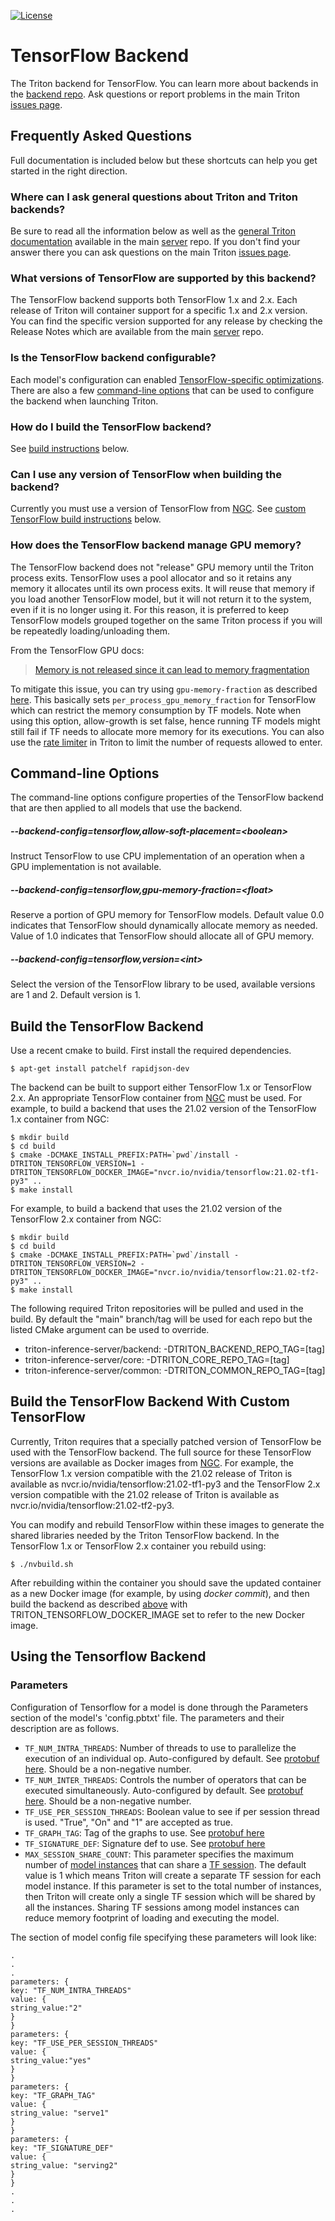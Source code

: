 <!--
# Copyright 2020-2022, NVIDIA CORPORATION & AFFILIATES. All rights reserved.
#
# Redistribution and use in source and binary forms, with or without
# modification, are permitted provided that the following conditions
# are met:
#  * Redistributions of source code must retain the above copyright
#    notice, this list of conditions and the following disclaimer.
#  * Redistributions in binary form must reproduce the above copyright
#    notice, this list of conditions and the following disclaimer in the
#    documentation and/or other materials provided with the distribution.
#  * Neither the name of NVIDIA CORPORATION nor the names of its
#    contributors may be used to endorse or promote products derived
#    from this software without specific prior written permission.
#
# THIS SOFTWARE IS PROVIDED BY THE COPYRIGHT HOLDERS ``AS IS'' AND ANY
# EXPRESS OR IMPLIED WARRANTIES, INCLUDING, BUT NOT LIMITED TO, THE
# IMPLIED WARRANTIES OF MERCHANTABILITY AND FITNESS FOR A PARTICULAR
# PURPOSE ARE DISCLAIMED.  IN NO EVENT SHALL THE COPYRIGHT OWNER OR
# CONTRIBUTORS BE LIABLE FOR ANY DIRECT, INDIRECT, INCIDENTAL, SPECIAL,
# EXEMPLARY, OR CONSEQUENTIAL DAMAGES (INCLUDING, BUT NOT LIMITED TO,
# PROCUREMENT OF SUBSTITUTE GOODS OR SERVICES; LOSS OF USE, DATA, OR
# PROFITS; OR BUSINESS INTERRUPTION) HOWEVER CAUSED AND ON ANY THEORY
# OF LIABILITY, WHETHER IN CONTRACT, STRICT LIABILITY, OR TORT
# (INCLUDING NEGLIGENCE OR OTHERWISE) ARISING IN ANY WAY OUT OF THE USE
# OF THIS SOFTWARE, EVEN IF ADVISED OF THE POSSIBILITY OF SUCH DAMAGE.
-->

[![License](https://img.shields.io/badge/License-BSD3-lightgrey.svg)](https://opensource.org/licenses/BSD-3-Clause)

# TensorFlow Backend

The Triton backend for TensorFlow.  You can learn more about backends
in the [backend
repo](https://github.com/triton-inference-server/backend). Ask
questions or report problems in the main Triton [issues
page](https://github.com/triton-inference-server/server/issues).

## Frequently Asked Questions

Full documentation is included below but these shortcuts can help you
get started in the right direction.

### Where can I ask general questions about Triton and Triton backends?

Be sure to read all the information below as well as the [general
Triton
documentation](https://github.com/triton-inference-server/server#triton-inference-server)
available in the main
[server](https://github.com/triton-inference-server/server) repo. If
you don't find your answer there you can ask questions on the main
Triton [issues
page](https://github.com/triton-inference-server/server/issues).

### What versions of TensorFlow are supported by this backend?

The TensorFlow backend supports both TensorFlow 1.x and 2.x. Each
release of Triton will container support for a specific 1.x and 2.x
version. You can find the specific version supported for any release
by checking the Release Notes which are available from the main
[server](https://github.com/triton-inference-server/server) repo.

### Is the TensorFlow backend configurable?

Each model's configuration can enabled [TensorFlow-specific
optimizations](https://github.com/triton-inference-server/server/blob/master/docs/optimization.md#framework-specific-optimization).
There are also a few [command-line options](#command-line-options)
that can be used to configure the backend when launching Triton.

### How do I build the TensorFlow backend?

See [build instructions](#build-the-tensorflow-backend) below.

### Can I use any version of TensorFlow when building the backend?

Currently you must use a version of TensorFlow from
[NGC](https://ngc.nvidia.com). See [custom TensorFlow build
instructions](#build-the-tensorflow-backend-with-custom-tensorflow)
below.

### How does the TensorFlow backend manage GPU memory?

The TensorFlow backend does not "release" GPU memory until the Triton process
exits. TensorFlow uses a pool allocator and so it retains any memory it
allocates until its own process exits. It will reuse that memory if you load
another TensorFlow model, but it will not return it to the system, even if it
is no longer using it. For this reason, it is preferred to keep TensorFlow
models grouped together on the same Triton process if you will be repeatedly
loading/unloading them.

From the TensorFlow GPU docs:

> [Memory is not released since it can lead to memory fragmentation](https://www.tensorflow.org/guide/gpu#limiting_gpu_memory_growth)

To mitigate this issue, you can try using `gpu-memory-fraction` as described 
[here](https://github.com/triton-inference-server/tensorflow_backend#--backend-configtensorflowgpu-memory-fractionfloat).
This basically sets `per_process_gpu_memory_fraction` for TensorFlow which can
restrict the memory consumption by TF models. Note when using this option,
allow-growth is set false, hence running TF models might still fail if TF needs
to allocate more memory for its executions. You can also use the [rate limiter](https://github.com/triton-inference-server/server/blob/main/docs/rate_limiter.md)
in Triton to limit the number of requests allowed to enter.

## Command-line Options

The command-line options configure properties of the TensorFlow
backend that are then applied to all models that use the backend.

##### --backend-config=tensorflow,allow-soft-placement=\<boolean\>

Instruct TensorFlow to use CPU implementation of an operation when a
GPU implementation is not available.

##### --backend-config=tensorflow,gpu-memory-fraction=\<float\>

Reserve a portion of GPU memory for TensorFlow models. Default value
0.0 indicates that TensorFlow should dynamically allocate memory as
needed. Value of 1.0 indicates that TensorFlow should allocate all of
GPU memory.

##### --backend-config=tensorflow,version=\<int\>

Select the version of the TensorFlow library to be used, available
versions are 1 and 2. Default version is 1.

## Build the TensorFlow Backend

Use a recent cmake to build. First install the required dependencies.

```
$ apt-get install patchelf rapidjson-dev
```

The backend can be built to support either TensorFlow 1.x or
TensorFlow 2.x. An appropriate TensorFlow container from
[NGC](https://ngc.nvidia.com) must be used. For example, to build a backend
that uses the 21.02 version of the TensorFlow 1.x container from NGC:

```
$ mkdir build
$ cd build
$ cmake -DCMAKE_INSTALL_PREFIX:PATH=`pwd`/install -DTRITON_TENSORFLOW_VERSION=1 -DTRITON_TENSORFLOW_DOCKER_IMAGE="nvcr.io/nvidia/tensorflow:21.02-tf1-py3" ..
$ make install
```

For example, to build a backend that uses the 21.02 version of the
TensorFlow 2.x container from NGC:

```
$ mkdir build
$ cd build
$ cmake -DCMAKE_INSTALL_PREFIX:PATH=`pwd`/install -DTRITON_TENSORFLOW_VERSION=2 -DTRITON_TENSORFLOW_DOCKER_IMAGE="nvcr.io/nvidia/tensorflow:21.02-tf2-py3" ..
$ make install
```

The following required Triton repositories will be pulled and used in
the build. By default the "main" branch/tag will be used for each repo
but the listed CMake argument can be used to override.

* triton-inference-server/backend: -DTRITON_BACKEND_REPO_TAG=[tag]
* triton-inference-server/core: -DTRITON_CORE_REPO_TAG=[tag]
* triton-inference-server/common: -DTRITON_COMMON_REPO_TAG=[tag]

## Build the TensorFlow Backend With Custom TensorFlow

Currently, Triton requires that a specially patched version of
TensorFlow be used with the TensorFlow backend. The full source for
these TensorFlow versions are available as Docker images from
[NGC](https://ngc.nvidia.com). For example, the TensorFlow 1.x version
compatible with the 21.02 release of Triton is available as
nvcr.io/nvidia/tensorflow:21.02-tf1-py3 and the TensorFlow 2.x version
compatible with the 21.02 release of Triton is available as
nvcr.io/nvidia/tensorflow:21.02-tf2-py3.

You can modify and rebuild TensorFlow within these images to generate
the shared libraries needed by the Triton TensorFlow backend. In the
TensorFlow 1.x or TensorFlow 2.x container you rebuild using:

```
$ ./nvbuild.sh
```

After rebuilding within the container you should save the updated
container as a new Docker image (for example, by using *docker
commit*), and then build the backend as described
[above](#build-the-tensorflow-backend) with
TRITON_TENSORFLOW_DOCKER_IMAGE set to refer to the new Docker image.


## Using the Tensorflow Backend
### Parameters

Configuration of Tensorflow for a model is done through the Parameters section of the model's 'config.pbtxt' file. The parameters and their description are as follows.

* `TF_NUM_INTRA_THREADS`: Number of threads to use to parallelize the execution of an individual op. Auto-configured by default. See [protobuf here](https://github.com/tensorflow/tensorflow/blob/6f72753a66d6abab8b839cc263a9f1329861f6f9/tensorflow/core/protobuf/config.proto#L393). Should be a non-negative number.
* `TF_NUM_INTER_THREADS`: Controls the number of operators that can be executed simultaneously. Auto-configured by default. See [protobuf here](https://github.com/tensorflow/tensorflow/blob/6f72753a66d6abab8b839cc263a9f1329861f6f9/tensorflow/core/protobuf/config.proto#L404). Should be a non-negative number.
* `TF_USE_PER_SESSION_THREADS`: Boolean value to see if per session thread is used. "True", "On" and "1" are accepted as true.
* `TF_GRAPH_TAG`: Tag of the graphs to use. See [protobuf here](https://github.com/tensorflow/tensorflow/blob/6f72753a66d6abab8b839cc263a9f1329861f6f9/tensorflow/core/protobuf/meta_graph.proto#L56)
* `TF_SIGNATURE_DEF`: Signature def to use. See [protobuf here](https://github.com/tensorflow/tensorflow/blob/6f72753a66d6abab8b839cc263a9f1329861f6f9/tensorflow/core/protobuf/meta_graph.proto#L260-L331)
* `MAX_SESSION_SHARE_COUNT`: This parameter specifies the maximum number of [model instances](https://github.com/triton-inference-server/server/blob/main/docs/model_configuration.md#instance-groups) that can share a [TF session](https://github.com/tensorflow/tensorflow/blob/master/tensorflow/core/public/session.h). The default value is 1 which means Triton will create a separate TF session for each model instance. If this parameter is set to the total number of instances, then Triton will create only a single TF session which will be shared by all the instances. Sharing TF sessions among model instances can reduce memory footprint of loading and executing the model.


The section of model config file specifying these parameters will look like:

```
.
.
.
parameters: {
key: "TF_NUM_INTRA_THREADS"
value: {
string_value:"2"
}
}
parameters: {
key: "TF_USE_PER_SESSION_THREADS"
value: {
string_value:"yes"
}
}
parameters: {
key: "TF_GRAPH_TAG"
value: {
string_value: "serve1"
}
}
parameters: {
key: "TF_SIGNATURE_DEF"
value: {
string_value: "serving2"
}
}
.
.
.

```
